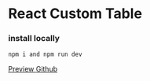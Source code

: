 # React Custom Table
### install locally

`` npm i and npm run dev ``

<a href="https://t-react-table.netlify.app/" target="_blank">Preview </a>
<a href="https://github.com/Jahid1604091/react-custom-table" target="_blank">Github </a>

